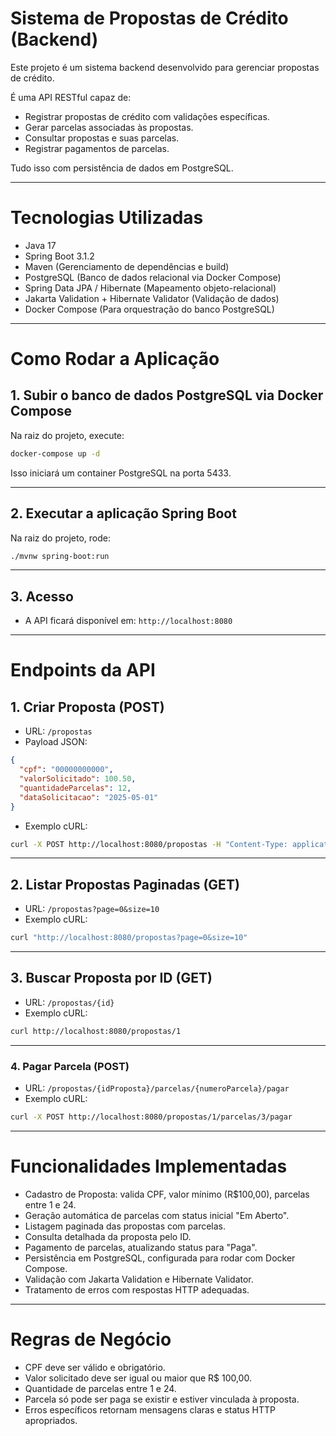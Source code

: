 # Sistema de Propostas de Crédito (Backend)

Este projeto é um sistema backend desenvolvido para gerenciar propostas de crédito. 

É uma API RESTful capaz de:

- Registrar propostas de crédito com validações específicas.
- Gerar parcelas associadas às propostas.
- Consultar propostas e suas parcelas.
- Registrar pagamentos de parcelas.

Tudo isso com persistência de dados em PostgreSQL.

---

# Tecnologias Utilizadas

- Java 17
- Spring Boot 3.1.2
- Maven (Gerenciamento de dependências e build)
- PostgreSQL (Banco de dados relacional via Docker Compose)
- Spring Data JPA / Hibernate (Mapeamento objeto-relacional)
- Jakarta Validation + Hibernate Validator (Validação de dados)
- Docker Compose (Para orquestração do banco PostgreSQL)

---

# Como Rodar a Aplicação

## 1. Subir o banco de dados PostgreSQL via Docker Compose

Na raiz do projeto, execute:

```bash
docker-compose up -d
```

Isso iniciará um container PostgreSQL na porta 5433.

---

## 2. Executar a aplicação Spring Boot

Na raiz do projeto, rode:

```bash
./mvnw spring-boot:run
```

---

## 3. Acesso

- A API ficará disponível em: `http://localhost:8080`

---

# Endpoints da API

## 1. Criar Proposta (POST)

- URL: `/propostas`
- Payload JSON:

```json
{
  "cpf": "00000000000",
  "valorSolicitado": 100.50,
  "quantidadeParcelas": 12,
  "dataSolicitacao": "2025-05-01"
}
```

- Exemplo cURL:

```bash
curl -X POST http://localhost:8080/propostas -H "Content-Type: application/json" -d "{\"cpf\":\"00000000000\",\"valorSolicitado\":100.50,\"quantidadeParcelas\":12,\"dataSolicitacao\":\"2025-05-01\"}"
```

---

## 2. Listar Propostas Paginadas (GET)

- URL: `/propostas?page=0&size=10`
- Exemplo cURL:

```bash
curl "http://localhost:8080/propostas?page=0&size=10"
```

---

## 3. Buscar Proposta por ID (GET)

- URL: `/propostas/{id}`
- Exemplo cURL:

```bash
curl http://localhost:8080/propostas/1
```

---

### 4. Pagar Parcela (POST)

- URL: `/propostas/{idProposta}/parcelas/{numeroParcela}/pagar`
- Exemplo cURL:

```bash
curl -X POST http://localhost:8080/propostas/1/parcelas/3/pagar
```

---

# Funcionalidades Implementadas

- Cadastro de Proposta: valida CPF, valor mínimo (R$100,00), parcelas entre 1 e 24.
- Geração automática de parcelas com status inicial "Em Aberto".
- Listagem paginada das propostas com parcelas.
- Consulta detalhada da proposta pelo ID.
- Pagamento de parcelas, atualizando status para "Paga".
- Persistência em PostgreSQL, configurada para rodar com Docker Compose.
- Validação com Jakarta Validation e Hibernate Validator.
- Tratamento de erros com respostas HTTP adequadas.

---

# Regras de Negócio

- CPF deve ser válido e obrigatório.
- Valor solicitado deve ser igual ou maior que R$ 100,00.
- Quantidade de parcelas entre 1 e 24.
- Parcela só pode ser paga se existir e estiver vinculada à proposta.
- Erros específicos retornam mensagens claras e status HTTP apropriados.